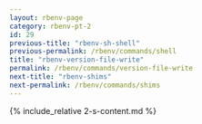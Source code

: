 ```yaml
---
layout: rbenv-page
category: rbenv-pt-2
id: 29
previous-title: "rbenv-sh-shell"
previous-permalink: /rbenv/commands/shell
title: "rbenv-version-file-write"
permalink: /rbenv/commands/version-file-write
next-title: "rbenv-shims"
next-permalink: /rbenv/commands/shims
---
```


{% include_relative 2-s-content.md %}
